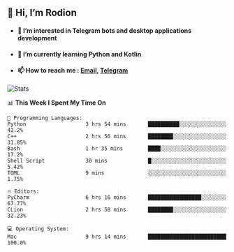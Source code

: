 ## 👋 Hi, I’m Rodion
- #### 👀 I’m interested in Telegram bots and desktop applications development
- #### 🌱 I’m currently learning Python and Kotlin
- #### 📫 How to reach me : [Email](mailto:me@lavn.ml), [Telegram](https://t.me/fast_geek)

![Stats](https://github-readme-stats.vercel.app/api?username=rodion-gudz&show_icons=true&theme=github_dark&hide_border=true&hide=issues&count_private=true&layout=compact)


<!--START_SECTION:waka-->
📊 **This Week I Spent My Time On** 

```text
💬 Programming Languages: 
Python                   3 hrs 54 mins       ██████████░░░░░░░░░░░░░░░   42.2% 
C++                      2 hrs 56 mins       ████████░░░░░░░░░░░░░░░░░   31.85% 
Bash                     1 hr 35 mins        ████░░░░░░░░░░░░░░░░░░░░░   17.2% 
Shell Script             30 mins             █░░░░░░░░░░░░░░░░░░░░░░░░   5.42% 
TOML                     9 mins              ░░░░░░░░░░░░░░░░░░░░░░░░░   1.75%

🔥 Editors: 
PyCharm                  6 hrs 16 mins       █████████████████░░░░░░░░   67.77% 
CLion                    2 hrs 58 mins       ████████░░░░░░░░░░░░░░░░░   32.23%

💻 Operating System: 
Mac                      9 hrs 14 mins       █████████████████████████   100.0%

```


<!--END_SECTION:waka-->
